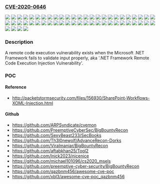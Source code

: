 ### [CVE-2020-0646](https://cve.mitre.org/cgi-bin/cvename.cgi?name=CVE-2020-0646)
![](https://img.shields.io/static/v1?label=Product&message=Microsoft%20.NET%20Framework%203.0&color=blue)
![](https://img.shields.io/static/v1?label=Product&message=Microsoft%20.NET%20Framework%203.5%20AND%204.6.2%2F4.7%2F4.7.1%2F4.7.2%20on%20Windows%2010%20Version%201607%20for%2032-bit%20Systems&color=blue)
![](https://img.shields.io/static/v1?label=Product&message=Microsoft%20.NET%20Framework%203.5%20AND%204.6.2%2F4.7%2F4.7.1%2F4.7.2%20on%20Windows%2010%20Version%201607%20for%20x64-based%20Systems&color=blue)
![](https://img.shields.io/static/v1?label=Product&message=Microsoft%20.NET%20Framework%203.5%20AND%204.6.2%2F4.7%2F4.7.1%2F4.7.2%20on%20Windows%20Server%202016%20%20(Server%20Core%20installation)&color=blue)
![](https://img.shields.io/static/v1?label=Product&message=Microsoft%20.NET%20Framework%203.5%20AND%204.6.2%2F4.7%2F4.7.1%2F4.7.2%20on%20Windows%20Server%202016&color=blue)
![](https://img.shields.io/static/v1?label=Product&message=Microsoft%20.NET%20Framework%203.5%20AND%204.7.1%2F4.7.2%20on%20Windows%2010%20Version%201709%20for%2032-bit%20Systems&color=blue)
![](https://img.shields.io/static/v1?label=Product&message=Microsoft%20.NET%20Framework%203.5%20AND%204.7.1%2F4.7.2%20on%20Windows%2010%20Version%201709%20for%20x64-based%20Systems&color=blue)
![](https://img.shields.io/static/v1?label=Product&message=Microsoft%20.NET%20Framework%203.5%20AND%204.7.2%20on%20Windows%2010%20Version%201803%20for%2032-bit%20Systems&color=blue)
![](https://img.shields.io/static/v1?label=Product&message=Microsoft%20.NET%20Framework%203.5%20AND%204.7.2%20on%20Windows%2010%20Version%201803%20for%20x64-based%20Systems&color=blue)
![](https://img.shields.io/static/v1?label=Product&message=Microsoft%20.NET%20Framework%203.5%20AND%204.7.2%20on%20Windows%2010%20Version%201809%20for%2032-bit%20Systems&color=blue)
![](https://img.shields.io/static/v1?label=Product&message=Microsoft%20.NET%20Framework%203.5%20AND%204.7.2%20on%20Windows%2010%20Version%201809%20for%20x64-based%20Systems&color=blue)
![](https://img.shields.io/static/v1?label=Product&message=Microsoft%20.NET%20Framework%203.5%20AND%204.7.2%20on%20Windows%2010%20for%2032-bit%20Systems&color=blue)
![](https://img.shields.io/static/v1?label=Product&message=Microsoft%20.NET%20Framework%203.5%20AND%204.7.2%20on%20Windows%2010%20for%20x64-based%20Systems&color=blue)
![](https://img.shields.io/static/v1?label=Product&message=Microsoft%20.NET%20Framework%203.5%20AND%204.7.2%20on%20Windows%20Server%202019%20%20(Server%20Core%20installation)&color=blue)
![](https://img.shields.io/static/v1?label=Product&message=Microsoft%20.NET%20Framework%203.5%20AND%204.7.2%20on%20Windows%20Server%202019&color=blue)
![](https://img.shields.io/static/v1?label=Product&message=Microsoft%20.NET%20Framework%203.5%20AND%204.7.2%20on%20Windows%20Server%2C%20version%201803%20%20(Server%20Core%20Installation)&color=blue)
![](https://img.shields.io/static/v1?label=Product&message=Microsoft%20.NET%20Framework%203.5%20AND%204.8%20on%20Windows%2010%20Version%201809%20for%2032-bit%20Systems&color=blue)
![](https://img.shields.io/static/v1?label=Product&message=Microsoft%20.NET%20Framework%203.5%20AND%204.8%20on%20Windows%2010%20Version%201809%20for%20x64-based%20Systems&color=blue)
![](https://img.shields.io/static/v1?label=Product&message=Microsoft%20.NET%20Framework%203.5%20AND%204.8%20on%20Windows%2010%20Version%201903%20for%2032-bit%20Systems&color=blue)
![](https://img.shields.io/static/v1?label=Product&message=Microsoft%20.NET%20Framework%203.5%20AND%204.8%20on%20Windows%2010%20Version%201903%20for%20x64-based%20Systems&color=blue)
![](https://img.shields.io/static/v1?label=Product&message=Microsoft%20.NET%20Framework%203.5%20AND%204.8%20on%20Windows%2010%20Version%201909%20for%2032-bit%20Systems&color=blue)
![](https://img.shields.io/static/v1?label=Product&message=Microsoft%20.NET%20Framework%203.5%20AND%204.8%20on%20Windows%2010%20Version%201909%20for%20x64-based%20Systems&color=blue)
![](https://img.shields.io/static/v1?label=Product&message=Microsoft%20.NET%20Framework%203.5%20AND%204.8%20on%20Windows%20Server%202019%20%20(Server%20Core%20installation)&color=blue)
![](https://img.shields.io/static/v1?label=Product&message=Microsoft%20.NET%20Framework%203.5%20AND%204.8%20on%20Windows%20Server%202019&color=blue)
![](https://img.shields.io/static/v1?label=Product&message=Microsoft%20.NET%20Framework%203.5%20AND%204.8%20on%20Windows%20Server%2C%20version%201903%20(Server%20Core%20installation)&color=blue)
![](https://img.shields.io/static/v1?label=Product&message=Microsoft%20.NET%20Framework%203.5%20AND%204.8%20on%20Windows%20Server%2C%20version%201909%20(Server%20Core%20installation)&color=blue)
![](https://img.shields.io/static/v1?label=Product&message=Microsoft%20.NET%20Framework%203.5&color=blue)
![](https://img.shields.io/static/v1?label=Product&message=Microsoft%20.NET%20Framework%203.5.1&color=blue)
![](https://img.shields.io/static/v1?label=Product&message=Microsoft%20.NET%20Framework%204.5.2&color=blue)
![](https://img.shields.io/static/v1?label=Product&message=Microsoft%20.NET%20Framework%204.6%2F4.6.1%2F4.6.2%2F4.7%2F4.7.1%2F4.7.2&color=blue)
![](https://img.shields.io/static/v1?label=Product&message=Microsoft%20.NET%20Framework%204.6&color=blue)
![](https://img.shields.io/static/v1?label=Product&message=Microsoft%20.NET%20Framework%204.6.2%2F4.7%2F4.7.1%2F4.7.2&color=blue)
![](https://img.shields.io/static/v1?label=Product&message=Microsoft%20.NET%20Framework%204.8%20on%20Windows%2010%20Version%201607%20for%2032-bit%20Systems&color=blue)
![](https://img.shields.io/static/v1?label=Product&message=Microsoft%20.NET%20Framework%204.8%20on%20Windows%2010%20Version%201607%20for%20x64-based%20Systems&color=blue)
![](https://img.shields.io/static/v1?label=Product&message=Microsoft%20.NET%20Framework%204.8%20on%20Windows%2010%20Version%201709%20for%2032-bit%20Systems&color=blue)
![](https://img.shields.io/static/v1?label=Product&message=Microsoft%20.NET%20Framework%204.8%20on%20Windows%2010%20Version%201709%20for%20x64-based%20Systems&color=blue)
![](https://img.shields.io/static/v1?label=Product&message=Microsoft%20.NET%20Framework%204.8%20on%20Windows%2010%20Version%201803%20for%2032-bit%20Systems&color=blue)
![](https://img.shields.io/static/v1?label=Product&message=Microsoft%20.NET%20Framework%204.8%20on%20Windows%2010%20Version%201803%20for%20x64-based%20Systems&color=blue)
![](https://img.shields.io/static/v1?label=Product&message=Microsoft%20.NET%20Framework%204.8%20on%20Windows%207%20for%2032-bit%20Systems%20Service%20Pack%201&color=blue)
![](https://img.shields.io/static/v1?label=Product&message=Microsoft%20.NET%20Framework%204.8%20on%20Windows%207%20for%20x64-based%20Systems%20Service%20Pack%201&color=blue)
![](https://img.shields.io/static/v1?label=Product&message=Microsoft%20.NET%20Framework%204.8%20on%20Windows%208.1%20for%2032-bit%20systems&color=blue)
![](https://img.shields.io/static/v1?label=Product&message=Microsoft%20.NET%20Framework%204.8%20on%20Windows%208.1%20for%20x64-based%20systems&color=blue)
![](https://img.shields.io/static/v1?label=Product&message=Microsoft%20.NET%20Framework%204.8%20on%20Windows%20RT%208.1&color=blue)
![](https://img.shields.io/static/v1?label=Product&message=Microsoft%20.NET%20Framework%204.8%20on%20Windows%20Server%202008%20R2%20for%20x64-based%20Systems%20Service%20Pack%201%20(Server%20Core%20installation)&color=blue)
![](https://img.shields.io/static/v1?label=Product&message=Microsoft%20.NET%20Framework%204.8%20on%20Windows%20Server%202008%20R2%20for%20x64-based%20Systems%20Service%20Pack%201&color=blue)
![](https://img.shields.io/static/v1?label=Product&message=Microsoft%20.NET%20Framework%204.8%20on%20Windows%20Server%202012%20(Server%20Core%20installation)&color=blue)
![](https://img.shields.io/static/v1?label=Product&message=Microsoft%20.NET%20Framework%204.8%20on%20Windows%20Server%202012%20R2%20(Server%20Core%20installation)&color=blue)
![](https://img.shields.io/static/v1?label=Product&message=Microsoft%20.NET%20Framework%204.8%20on%20Windows%20Server%202012%20R2&color=blue)
![](https://img.shields.io/static/v1?label=Product&message=Microsoft%20.NET%20Framework%204.8%20on%20Windows%20Server%202012&color=blue)
![](https://img.shields.io/static/v1?label=Product&message=Microsoft%20.NET%20Framework%204.8%20on%20Windows%20Server%202016%20%20(Server%20Core%20installation)&color=blue)
![](https://img.shields.io/static/v1?label=Product&message=Microsoft%20.NET%20Framework%204.8%20on%20Windows%20Server%202016&color=blue)
![](https://img.shields.io/static/v1?label=Product&message=Microsoft%20.NET%20Framework%204.8%20on%20Windows%20Server%2C%20version%201803%20%20(Server%20Core%20Installation)&color=blue)
![](https://img.shields.io/static/v1?label=Version&message=n%2Fa&color=blue)
![](https://img.shields.io/static/v1?label=Vulnerability&message=Remote%20Code%20Execution&color=brighgreen)

### Description

A remote code execution vulnerability exists when the Microsoft .NET Framework fails to validate input properly, aka '.NET Framework Remote Code Execution Injection Vulnerability'.

### POC

#### Reference
- http://packetstormsecurity.com/files/156930/SharePoint-Workflows-XOML-Injection.html

#### Github
- https://github.com/ARPSyndicate/cvemon
- https://github.com/PreemptiveCyberSec/BigBountyRecon
- https://github.com/SexyBeast233/SecBooks
- https://github.com/Th3l0newolf/AdvanceRecon-Dorks
- https://github.com/Viralmaniar/BigBountyRecon
- https://github.com/aftabkhan25/Tool2
- https://github.com/lnick2023/nicenice
- https://github.com/michael101096/cs2020_msels
- https://github.com/preemptive-cyber-security/BigBountyRecon
- https://github.com/qazbnm456/awesome-cve-poc
- https://github.com/xbl3/awesome-cve-poc_qazbnm456

